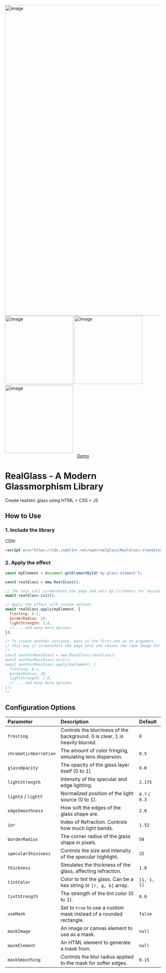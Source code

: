 <img width="1000" alt="image" src="https://github.com/user-attachments/assets/697d4d4a-ee17-4604-b5cb-fa861d93a2e3" />

<img height="220" alt="image" src="https://github.com/user-attachments/assets/bdcb1d54-b911-4680-8f48-71274b3ce850" />
<img height="220" alt="image" src="https://github.com/user-attachments/assets/972dada1-2439-4a89-9ca6-f3c2b9dcdae4" />
<img height="220" alt="image" src="https://github.com/user-attachments/assets/a4382a5c-14ef-4187-b736-f419672cae52" />






<br/>
<div align=center><a href="https://real-glass.vercel.app"><i>Demo</i></a></div>

# RealGlass - A Modern Glassmorphism Library

Create realistic glass using HTML + CSS + JS

## How to Use

### 1. Include the library

CDN:

```html
<script src="https://cdn.jsdelivr.net/npm/realglass/RealGlass.standalone.js"></script>
```

### 2. Apply the effect

```javascript
const myElement = document.getElementById('my-glass-element');

const realGlass = new RealGlass();

// The init call screenshots the page and sets up listeners for resize
await realGlass.init();

// Apply the effect with custom options
await realGlass.apply(myElement, {
  frosting: 0.2,
  borderRadius: 20,
  lightStrength: 1.8,
  // ... and many more options
});

// To create another instance, pass in the first one as an argument, 
// this way it screenshots the page once and reuses the same image for all instances
/*
const anotherRealGlass = new RealGlass(realGlass);
await anotherRealGlass.init();
await anotherRealGlass.apply(myElement, {
  frosting: 0.2,
  borderRadius: 20,
  lightStrength: 1.8,
  // ... and many more options
});
*/
```

## Configuration Options

| Parameter | Description | Default |
| :--- | :--- | :--- |
| `frosting` | Controls the blurriness of the background. 0 is clear, 1 is heavily blurred. | `0` |
| `chromaticAberration` | The amount of color fringing, simulating lens dispersion. | `0.5` |
| `glassOpacity` | The opacity of the glass layer itself (0 to 1). | `0.0` |
| `lightStrength` | Intensity of the specular and edge lighting. | `2.175` |
| `lightX` / `lightY` | Normalized position of the light source (0 to 1). | `0.7` / `0.3` |
| `edgeSmoothness` | How soft the edges of the glass shape are. | `2.0` |
| `ior` | Index of Refraction. Controls how much light bends. | `1.52` |
| `borderRadius` | The corner radius of the glass shape in pixels. | `50` |
| `specularShininess` | Controls the size and intensity of the specular highlight. | `32` |
| `thickness` | Simulates the thickness of the glass, affecting refraction. | `1.0` |
| `tintColor` | Color to tint the glass. Can be a hex string or `[r, g, b]` array. | `[1, 1, 1]` |
| `tintStrength` | The strength of the tint color (0 to 1). | `0.0` |
| `useMask` | Set to `true` to use a custom mask instead of a rounded rectangle. | `false` |
| `maskImage` | An image or canvas element to use as a mask. | `null` |
| `maskElement` | An HTML element to generate a mask from. | `null` |
| `maskSmoothing` | Controls the blur radius applied to the mask for softer edges. | `0.15` |
